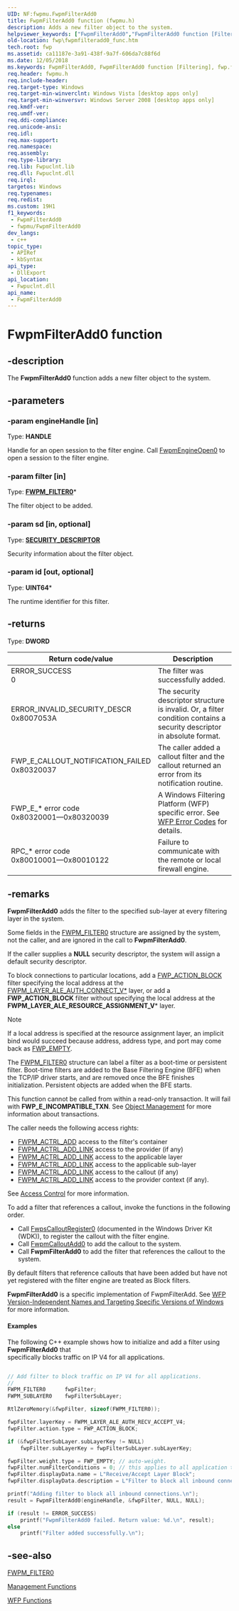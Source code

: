```yaml
---
UID: NF:fwpmu.FwpmFilterAdd0
title: FwpmFilterAdd0 function (fwpmu.h)
description: Adds a new filter object to the system.
helpviewer_keywords: ["FwpmFilterAdd0","FwpmFilterAdd0 function [Filtering]","fwp.fwpmfilteradd0_func","fwpmu/FwpmFilterAdd0"]
old-location: fwp\fwpmfilteradd0_func.htm
tech.root: fwp
ms.assetid: ca11187e-3a91-438f-9a7f-606da7c88f6d
ms.date: 12/05/2018
ms.keywords: FwpmFilterAdd0, FwpmFilterAdd0 function [Filtering], fwp.fwpmfilteradd0_func, fwpmu/FwpmFilterAdd0
req.header: fwpmu.h
req.include-header: 
req.target-type: Windows
req.target-min-winverclnt: Windows Vista [desktop apps only]
req.target-min-winversvr: Windows Server 2008 [desktop apps only]
req.kmdf-ver: 
req.umdf-ver: 
req.ddi-compliance: 
req.unicode-ansi: 
req.idl: 
req.max-support: 
req.namespace: 
req.assembly: 
req.type-library: 
req.lib: Fwpuclnt.lib
req.dll: Fwpuclnt.dll
req.irql: 
targetos: Windows
req.typenames: 
req.redist: 
ms.custom: 19H1
f1_keywords:
 - FwpmFilterAdd0
 - fwpmu/FwpmFilterAdd0
dev_langs:
 - c++
topic_type:
 - APIRef
 - kbSyntax
api_type:
 - DllExport
api_location:
 - Fwpuclnt.dll
api_name:
 - FwpmFilterAdd0
---
```


# FwpmFilterAdd0 function


## -description

The **FwpmFilterAdd0** function adds a new filter object to the system.

## -parameters

### -param engineHandle [in]

Type: **HANDLE**

Handle for an open session to the filter engine. Call  [FwpmEngineOpen0](nf-fwpmu-fwpmengineopen0.md) to open a session to the filter engine.

### -param filter [in]

Type: **[FWPM_FILTER0](../fwpmtypes/ns-fwpmtypes-fwpm_filter0.md)***

The filter object to be added.

### -param sd [in, optional]

Type: **[SECURITY_DESCRIPTOR](../winnt/ns-winnt-security_descriptor.md)**

Security information about the filter object.

### -param id [out, optional]

Type: **UINT64***

The runtime identifier for this filter.

## -returns

Type: **DWORD**

| Return code/value | Description |
| ----------------- | ----------- |
| ERROR_SUCCESS <br/> 0 | The filter was successfully added. |
| ERROR_INVALID_SECURITY_DESCR <br/> 0x8007053A | The security descriptor structure is invalid. Or, a filter condition contains a security descriptor in absolute format. |
| FWP_E_CALLOUT_NOTIFICATION_FAILED <br/> 0x80320037 | The caller added a callout filter and the callout returned an error from its notification routine. |
| FWP_E_* error code <br/> 0x80320001—0x80320039 | A Windows Filtering Platform (WFP) specific error. See [WFP Error Codes](/windows/desktop/FWP/wfp-error-codes) for details. |
| RPC_* error code <br/> 0x80010001—0x80010122 | Failure to communicate with the remote or local firewall engine. |

## -remarks

**FwpmFilterAdd0** adds the filter to the specified sub-layer at every filtering layer in the system.

Some fields in the [FWPM_FILTER0](../fwpmtypes/ns-fwpmtypes-fwpm_filter0.md) structure are assigned by the system, not the caller, and are ignored in the call to **FwpmFilterAdd0**.

If the caller supplies a **NULL** security descriptor, the system will assign a default security descriptor.

To block connections to particular locations, add a [FWP_ACTION_BLOCK](../fwpmtypes/ns-fwpmtypes-fwpm_action0.md) filter specifying the local address at the [FWPM_LAYER_ALE_AUTH_CONNECT_V*](/windows/desktop/FWP/management-filtering-layer-identifiers-) layer, or add a **FWP_ACTION_BLOCK** filter without specifying the local address at the **FWPM_LAYER_ALE_RESOURCE_ASSIGNMENT_V*** layer.

> [!Note]
> If a local address is specified at the resource assignment layer, an implicit bind would succeed because address, address type, and port may come back as [FWP_EMPTY](../fwptypes/ne-fwptypes-fwp_data_type.md).

The [FWPM_FILTER0](../fwpmtypes/ns-fwpmtypes-fwpm_filter0.md) structure can label a filter as a boot-time or persistent filter.  Boot-time filters are added to the Base Filtering Engine (BFE) when the TCP/IP driver starts, and are removed once the BFE finishes initialization.  Persistent objects are added when the BFE starts.

This function cannot be called from within a read-only transaction. It will fail with **FWP_E_INCOMPATIBLE_TXN**. See [Object Management](/windows/desktop/FWP/object-management) for more information about transactions.

The caller needs the following access rights:

- [FWPM_ACTRL_ADD](/windows/desktop/FWP/access-right-identifiers) access to the filter's container
- [FWPM_ACTRL_ADD_LINK](/windows/desktop/FWP/access-right-identifiers) access to the provider (if any)
- [FWPM_ACTRL_ADD_LINK](/windows/desktop/FWP/access-right-identifiers) access to the applicable layer
- [FWPM_ACTRL_ADD_LINK](/windows/desktop/FWP/access-right-identifiers) access to the applicable sub-layer
- [FWPM_ACTRL_ADD_LINK](/windows/desktop/FWP/access-right-identifiers) access to the callout (if any)
- [FWPM_ACTRL_ADD_LINK](/windows/desktop/FWP/access-right-identifiers) access to the provider context (if any).
  
See [Access Control](/windows/desktop/FWP/access-control) for more information.

To add a filter that references a callout, invoke the functions in the following order.

- Call [FwpsCalloutRegister0](/windows-hardware/drivers/ddi/fwpsk/nf-fwpsk-fwpscalloutregister0) (documented in the Windows Driver Kit (WDK)), to register the callout with the filter engine.
- Call [FwpmCalloutAdd0](nf-fwpmu-fwpmcalloutadd0.md) to add the callout to the system.
- Call **FwpmFilterAdd0** to add the filter that references the callout to the system.

By default filters that reference callouts that have been added but have not yet registered with the filter engine are treated as Block filters.

**FwpmFilterAdd0** is a specific implementation of FwpmFilterAdd. See [WFP Version-Independent Names and Targeting Specific Versions of Windows](/windows/desktop/FWP/wfp-version-independent-names-and-targeting-specific-versions-of-windows)  for more information.

#### Examples

The following C++ example shows how to initialize and add a filter using **FwpmFilterAdd0** that 	   
specifically blocks traffic on IP V4 for all applications.

```cpp

// Add filter to block traffic on IP V4 for all applications. 
//
FWPM_FILTER0      fwpFilter;
FWPM_SUBLAYER0    fwpFilterSubLayer;  

RtlZeroMemory(&fwpFilter, sizeof(FWPM_FILTER0));

fwpFilter.layerKey = FWPM_LAYER_ALE_AUTH_RECV_ACCEPT_V4;
fwpFilter.action.type = FWP_ACTION_BLOCK;

if (&fwpFilterSubLayer.subLayerKey != NULL)
    fwpFilter.subLayerKey = fwpFilterSubLayer.subLayerKey;

fwpFilter.weight.type = FWP_EMPTY; // auto-weight.
fwpFilter.numFilterConditions = 0; // this applies to all application traffic
fwpFilter.displayData.name = L"Receive/Accept Layer Block";
fwpFilter.displayData.description = L"Filter to block all inbound connections.";

printf("Adding filter to block all inbound connections.\n");
result = FwpmFilterAdd0(engineHandle, &fwpFilter, NULL, NULL);

if (result != ERROR_SUCCESS)
    printf("FwpmFilterAdd0 failed. Return value: %d.\n", result);
else
    printf("Filter added successfully.\n");

```

## -see-also

[FWPM_FILTER0](../fwpmtypes/ns-fwpmtypes-fwpm_filter0.md)

[Management Functions](/windows/desktop/FWP/fwp-mgmt-functions)

[WFP  Functions](/windows/desktop/FWP/fwp-functions)

